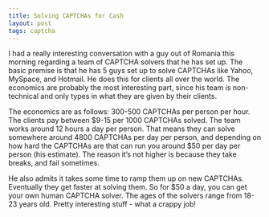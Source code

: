 ```yaml
---
title: Solving CAPTCHAs for Cash
layout: post
tags: captcha
---
```


I had a really interesting conversation with a guy out of Romania this morning regarding a team of CAPTCHA solvers that he has set up. The basic premise is that he has 5 guys set up to solve CAPTCHAs like Yahoo, MySpace, and Hotmail. He does this for clients all over the world. The economics are probably the most interesting part, since his team is non-technical and only types in what they are given by their clients.

The economics are as follows: 300-500 CAPTCHAs per person per hour. The clients pay between $9-15 per 1000 CAPTCHAs solved. The team works around 12 hours a day per person. That means they can solve somewhere around 4800 CAPTCHAs per day per person, and depending on how hard the CAPTCHAs are that can run you around $50 per day per person (his estimate). The reason it’s not higher is because they take breaks, and fail sometimes.

He also admits it takes some time to ramp them up on new CAPTCHAs. Eventually they get faster at solving them. So for $50 a day, you can get your own human CAPTCHA solver. The ages of the solvers range from 18-23 years old. Pretty interesting stuff - what a crappy job!
